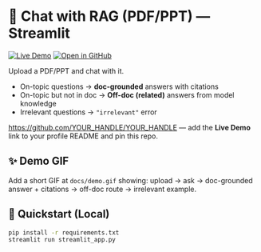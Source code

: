 # 💬 Chat with RAG (PDF/PPT) — Streamlit

[![Live Demo](https://img.shields.io/badge/Live%20Demo-Streamlit-red.svg)](https://YOUR_STREAMLIT_APP_URL)
[![Open in GitHub](https://img.shields.io/badge/Code-GitHub-black.svg)](https://github.com/YOUR_HANDLE/chat-with-rag)

Upload a PDF/PPT and chat with it.
- On-topic questions → **doc-grounded** answers with citations
- On-topic but not in doc → **Off-doc (related)** answers from model knowledge
- Irrelevant questions → `"irrelevant"` error

https://github.com/YOUR_HANDLE/YOUR_HANDLE — add the **Live Demo** link to your profile README and pin this repo.

## ✨ Demo GIF
Add a short GIF at `docs/demo.gif` showing: upload → ask → doc-grounded answer + citations → off-doc route → irrelevant example.

## 🚀 Quickstart (Local)
```bash
pip install -r requirements.txt
streamlit run streamlit_app.py
